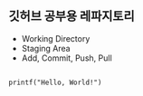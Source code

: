 ## 깃허브 공부용 레파지토리

- Working Directory
- Staging Area
- Add, Commit, Push, Pull

<code>
printf("Hello, World!")
</code>
